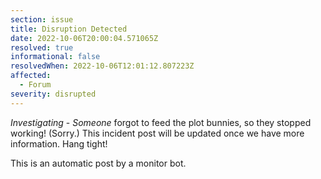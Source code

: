 ```yaml
---
section: issue
title: Disruption Detected
date: 2022-10-06T20:00:04.571065Z
resolved: true
informational: false
resolvedWhen: 2022-10-06T12:01:12.807223Z
affected:
  - Forum
severity: disrupted
---
```

*Investigating* - _Someone_ forgot to feed the plot bunnies, so they stopped working! (Sorry.) This incident post will be updated once we have more information. Hang tight!

This is an automatic post by a monitor bot.
        